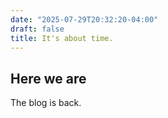 ```yaml
---
date: "2025-07-29T20:32:20-04:00"
draft: false
title: It's about time.
---
```

## Here we are

The blog is back. 
